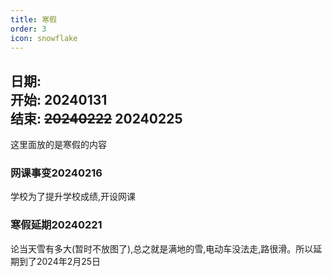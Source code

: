 ```yaml
---
title: 寒假
order: 3
icon: snowflake
---
```


**日期:**  
**开始: 20240131**  
**结束: ~~20240222~~ 20240225**  
---
这里面放的是寒假的内容   

### 网课事变20240216    
学校为了提升学校成绩,开设网课  

### 寒假延期20240221  
论当天雪有多大(暂时不放图了),总之就是满地的雪,电动车没法走,路很滑。所以延期到了2024年2月25日  